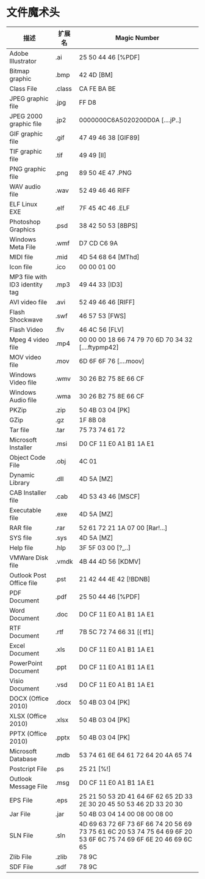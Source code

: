 # 文件魔术头

| 描述                           | 扩展名 | Magic Number                                                                                                   |
| ------------------------------ | ------ | -------------------------------------------------------------------------------------------------------------- |
| Adobe Illustrator              | .ai    | 25 50 44 46 \[%PDF\]                                                                                           |
| Bitmap graphic                 | .bmp   | 42 4D \[BM\]                                                                                                   |
| Class File                     | .class | CA FE BA BE                                                                                                    |
| JPEG graphic file              | .jpg   | FF D8                                                                                                          |
| JPEG 2000 graphic file         | .jp2   | 0000000C6A5020200D0A \[....jP..\]                                                                              |
| GIF graphic file               | .gif   | 47 49 46 38 \[GIF89\]                                                                                          |
| TIF graphic file               | .tif   | 49 49 \[II\]                                                                                                   |
| PNG graphic file               | .png   | 89 50 4E 47 .PNG                                                                                               |
| WAV audio file                 | .wav   | 52 49 46 46 RIFF                                                                                               |
| ELF Linux EXE                  | .elf   | 7F 45 4C 46 .ELF                                                                                               |
| Photoshop Graphics             | .psd   | 38 42 50 53 \[8BPS\]                                                                                           |
| Windows Meta File              | .wmf   | D7 CD C6 9A                                                                                                    |
| MIDI file                      | .mid   | 4D 54 68 64 \[MThd\]                                                                                           |
| Icon file                      | .ico   | 00 00 01 00                                                                                                    |
| MP3 file with ID3 identity tag | .mp3   | 49 44 33 \[ID3\]                                                                                               |
| AVI video file                 | .avi   | 52 49 46 46 \[RIFF\]                                                                                           |
| Flash Shockwave                | .swf   | 46 57 53 \[FWS\]                                                                                               |
| Flash Video                    | .flv   | 46 4C 56 \[FLV\]                                                                                               |
| Mpeg 4 video file              | .mp4   | 00 00 00 18 66 74 79 70 6D 70 34 32 \[....ftypmp42\]                                                           |
| MOV video file                 | .mov   | 6D 6F 6F 76 \[....moov\]                                                                                       |
| Windows Video file             | .wmv   | 30 26 B2 75 8E 66 CF                                                                                           |
| Windows Audio file             | .wma   | 30 26 B2 75 8E 66 CF                                                                                           |
| PKZip                          | .zip   | 50 4B 03 04 \[PK\]                                                                                             |
| GZip                           | .gz    | 1F 8B 08                                                                                                       |
| Tar file                       | .tar   | 75 73 74 61 72                                                                                                 |
| Microsoft Installer            | .msi   | D0 CF 11 E0 A1 B1 1A E1                                                                                        |
| Object Code File               | .obj   | 4C 01                                                                                                          |
| Dynamic Library                | .dll   | 4D 5A \[MZ\]                                                                                                   |
| CAB Installer file             | .cab   | 4D 53 43 46 \[MSCF\]                                                                                           |
| Executable file                | .exe   | 4D 5A \[MZ\]                                                                                                   |
| RAR file                       | .rar   | 52 61 72 21 1A 07 00 \[Rar!...\]                                                                               |
| SYS file                       | .sys   | 4D 5A \[MZ\]                                                                                                   |
| Help file                      | .hlp   | 3F 5F 03 00 \[?\_..\]                                                                                          |
| VMWare Disk file               | .vmdk  | 4B 44 4D 56 \[KDMV\]                                                                                           |
| Outlook Post Office file       | .pst   | 21 42 44 4E 42 \[!BDNB\]                                                                                       |
| PDF Document                   | .pdf   | 25 50 44 46 \[%PDF\]                                                                                           |
| Word Document                  | .doc   | D0 CF 11 E0 A1 B1 1A E1                                                                                        |
| RTF Document                   | .rtf   | 7B 5C 72 74 66 31 \[&#123; tf1\]                                                                               |
| Excel Document                 | .xls   | D0 CF 11 E0 A1 B1 1A E1                                                                                        |
| PowerPoint Document            | .ppt   | D0 CF 11 E0 A1 B1 1A E1                                                                                        |
| Visio Document                 | .vsd   | D0 CF 11 E0 A1 B1 1A E1                                                                                        |
| DOCX (Office 2010)             | .docx  | 50 4B 03 04 \[PK\]                                                                                             |
| XLSX (Office 2010)             | .xlsx  | 50 4B 03 04 \[PK\]                                                                                             |
| PPTX (Office 2010)             | .pptx  | 50 4B 03 04 \[PK\]                                                                                             |
| Microsoft Database             | .mdb   | 53 74 61 6E 64 61 72 64 20 4A 65 74                                                                            |
| Postcript File                 | .ps    | 25 21 \[%!\]                                                                                                   |
| Outlook Message File           | .msg   | D0 CF 11 E0 A1 B1 1A E1                                                                                        |
| EPS File                       | .eps   | 25 21 50 53 2D 41 64 6F 62 65 2D 33 2E 30 20 45 50 53 46 2D 33 20 30                                           |
| Jar File                       | .jar   | 50 4B 03 04 14 00 08 00 08 00                                                                                  |
| SLN File                       | .sln   | 4D 69 63 72 6F 73 6F 66 74 20 56 69 73 75 61 6C 20 53 74 75 64 69 6F 20 53 6F 6C 75 74 69 6F 6E 20 46 69 6C 65 |
| Zlib File                      | .zlib  | 78 9C                                                                                                          |
| SDF File                       | .sdf   | 78 9C                                                                                                          |
